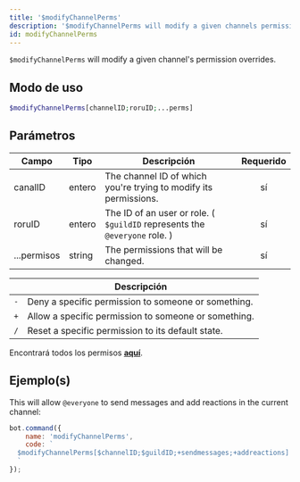 ```yaml
---
title: '$modifyChannelPerms'
description: '$modifyChannelPerms will modify a given channels permission overrides.'
id: modifyChannelPerms
---
```


`$modifyChannelPerms` will modify a given channel's permission overrides.

## Modo de uso

```php
$modifyChannelPerms[channelID;roruID;...perms]
```

## Parámetros

| Campo       | Tipo   | Descripción                                                                | Requerido |
| ----------- | ------ | -------------------------------------------------------------------------- |:---------:|
| canalID     | entero | The channel ID of which you're trying to modify its permissions.           |    sí     |
| roruID      | entero | The ID of an user or role. ( `$guildID` represents the `@everyone` role. ) |    sí     |
| ...permisos | string | The permissions that will be changed.                                      |    sí     |

|     | Descripción                                          |
| --- | ---------------------------------------------------- |
| `-` | Deny a specific permission to someone or something.  |
| `+` | Allow a specific permission to someone or something. |
| `/` | Reset a specific permission to its default state.    |

Encontrará todos los permisos __[aquí](../../guides/client/2permissionsintents.md)__.

## Ejemplo(s)

This will allow `@everyone` to send messages and add reactions in the current channel:

```javascript
bot.command({
    name: 'modifyChannelPerms',
    code: `
  $modifyChannelPerms[$channelID;$guildID;+sendmessages;+addreactions]
  `
});
```
